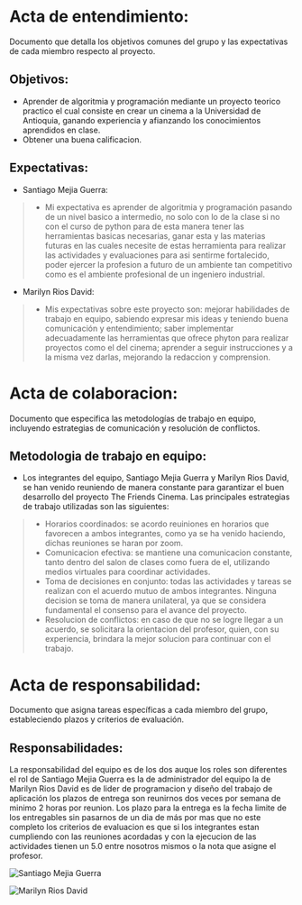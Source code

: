 # Acta de entendimiento:
Documento que detalla los objetivos comunes del grupo y las expectativas de cada miembro respecto al proyecto.

## Objetivos:
* Aprender de algoritmia y programación mediante un proyecto teorico practico el cual consiste en crear un cinema a la Universidad de Antioquia, ganando experiencia y afianzando los conocimientos aprendidos en clase.
* Obtener una buena calificacion.

## Expectativas:
* Santiago Mejia Guerra:
>* Mi expectativa  es aprender de algoritmia y programación pasando de un nivel basico a intermedio, no solo con lo de la clase si no con el curso de python para de esta manera tener las herramientas basicas necesarias,  ganar esta y las materias futuras en las cuales necesite de estas herramienta para realizar las actividades y evaluaciones para asi sentirme fortalecido, poder  ejercer la profesion a futuro de un ambiente tan competitivo como es el ambiente profesional de un ingeniero industrial.
* Marilyn Rios David:
>* Mis expectativas sobre este proyecto son: mejorar habilidades de trabajo en equipo, sabiendo expresar mis ideas y teniendo buena comunicación y entendimiento; saber implementar adecuadamente las herramientas que ofrece phyton para realizar proyectos como el del cinema; aprender a seguir instrucciones y a la misma vez darlas, mejorando la redaccion y comprension.

# Acta de colaboracion:
Documento que especifica las metodologías de trabajo en equipo, incluyendo estrategias de comunicación y resolución de conflictos.

## Metodologia de trabajo en equipo:
* Los integrantes del equipo, Santiago Mejia Guerra y Marilyn Rios David, se han venido reuniendo de manera constante para garantizar el buen desarrollo del proyecto The Friends Cinema. Las principales estrategias de trabajo utilizadas son las siguientes:
>* Horarios coordinados: se acordo reuiniones en horarios que favorecen a ambos integrantes, como ya se ha venido haciendo, dichas reuniones se haran por zoom.
>* Comunicacion efectiva: se mantiene una comunicacion constante, tanto dentro del salon de clases como fuera de el, utilizando medios virtuales para coordinar actividades.
>* Toma de decisiones en conjunto: todas las actividades y tareas se realizan con el acuerdo mutuo de ambos integrantes. Ninguna decision se toma de manera unilateral, ya que se considera fundamental el consenso para el avance del proyecto.
>* Resolucion de conflictos: en caso de que no se logre llegar a un acuerdo, se solicitara la orientacion del profesor, quien, con su experiencia, brindara la mejor solucion para continuar con el trabajo.

# Acta de responsabilidad: 
Documento que asigna tareas específicas a cada miembro del grupo, estableciendo plazos y criterios de evaluación.

## Responsabilidades:
La responsabilidad del equipo es de los dos auque los roles son diferentes el rol de Santiago Mejia Guerra es la de administrador del equipo la de Marilyn Rios David es de lider de programacion y diseño del trabajo de aplicación los plazos de entrega son reunirnos dos veces por semana de minimo 2 horas por reunion. Los plazo para la entrega es la fecha limite de los entregables sin pasarnos de un dia de más por mas que no este completo los criterios de evaluacion es que si los integrantes estan cumpliendo con las reuniones acordadas y con la ejecucion de las actividades tienen un 5.0 entre nosotros mismos o la nota que asigne el profesor.


![Santiago Mejia Guerra](https://github.com/user-attachments/assets/7918c020-67b1-43f3-bee0-542fd4513240)

![Marilyn Rios David](https://github.com/user-attachments/assets/031094ca-423b-4c8d-b72b-7a0281fd8477)

